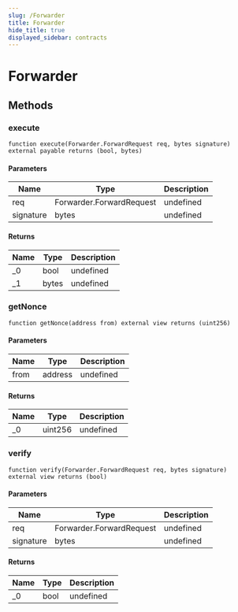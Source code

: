 ```yaml
---
slug: /Forwarder
title: Forwarder
hide_title: true
displayed_sidebar: contracts
---
```


# Forwarder

## Methods

### execute

```solidity
function execute(Forwarder.ForwardRequest req, bytes signature) external payable returns (bool, bytes)
```

#### Parameters

| Name      | Type                     | Description |
| --------- | ------------------------ | ----------- |
| req       | Forwarder.ForwardRequest | undefined   |
| signature | bytes                    | undefined   |

#### Returns

| Name | Type  | Description |
| ---- | ----- | ----------- |
| \_0  | bool  | undefined   |
| \_1  | bytes | undefined   |

### getNonce

```solidity
function getNonce(address from) external view returns (uint256)
```

#### Parameters

| Name | Type    | Description |
| ---- | ------- | ----------- |
| from | address | undefined   |

#### Returns

| Name | Type    | Description |
| ---- | ------- | ----------- |
| \_0  | uint256 | undefined   |

### verify

```solidity
function verify(Forwarder.ForwardRequest req, bytes signature) external view returns (bool)
```

#### Parameters

| Name      | Type                     | Description |
| --------- | ------------------------ | ----------- |
| req       | Forwarder.ForwardRequest | undefined   |
| signature | bytes                    | undefined   |

#### Returns

| Name | Type | Description |
| ---- | ---- | ----------- |
| \_0  | bool | undefined   |
